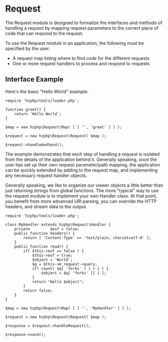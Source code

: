 Request
=======

The Request module is designed to formalize the interfaces and methods of
handling a request by mapping request parameters to the correct piece of code
that can respond to the request.

To use the Request module in an application, the following must be specified
by the user:

* A request map listing where to find code for the different requests
* One or more request handlers to process and respond to requests

Interface Example
-----------------

Here's the basic "Hello World" example:

    require 'hzphp/tools/loader.php';

    function greet() {
        return 'Hello World';
    }

    $map = new hzphp\Request\Map( [ [ '', 'greet' ] ] );

    $request = new hzphp\Request\Request( $map );

    $request->handleAndSend();

The example demonstrates that each step of handling a request is isolated
from the details of the application behind it.  Generally speaking, once the
user has set up their own request parameter/path mapping, the application can
be quickly extended by adding to the request map, and implementing any
necessary request handler objects.

Generally speaking, we like to organize our viewer objects a little better
than just returning strings from global functions.  The more "typical" way to
use the request module is to implement your own Handler class.  At that point,
you benefit from more advanced URI parsing, you can override the HTTP headers,
and stream data to the output.

    require 'hzphp/tools/loader.php';

    class MyHandler extends hzphp\Request\Handler {
        private         $eof = false;
        public function headers() {
            return [ 'Content-Type' => 'text/plain; charset=utf-8' ];
        }
        public function read() {
            if( $this->eof == false ) {
                $this->eof = true;
                $object = 'World';
                $q = $this->m_request->query;
                if( count( $q[ 'forks' ] ) > 1 ) {
                    $object = $q[ 'forks' ][ 1 ];
                }
                return "Hello $object";
            }
            return false;
        }
    }

    $map = new hzphp\Request\Map( [ [ '', 'MyHandler' ] ] );

    $request = new hzphp\Request\Request( $map );

    $response = $request->handleRequest();

    $response->send();

